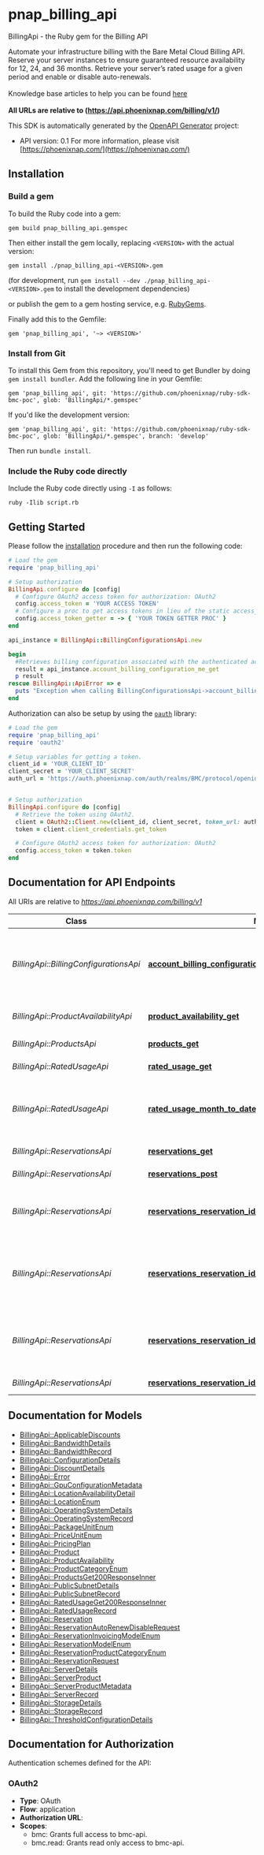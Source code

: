 # pnap_billing_api

BillingApi - the Ruby gem for the Billing API

Automate your infrastructure billing with the Bare Metal Cloud Billing API. Reserve your server instances to
ensure guaranteed resource availability for 12, 24, and 36 months. Retrieve your server’s rated usage for a
given period and enable or disable auto-renewals.<br>
<br>
<span class='pnap-api-knowledge-base-link'>
Knowledge base articles to help you can be found
<a href='https://phoenixnap.com/kb/phoenixnap-bare-metal-cloud-billing-models' target='_blank'>here</a>
</span><br>
<br>
<b>All URLs are relative to (https://api.phoenixnap.com/billing/v1/)</b>


This SDK is automatically generated by the [OpenAPI Generator](https://openapi-generator.tech) project:

- API version: 0.1
For more information, please visit [https://phoenixnap.com/](https://phoenixnap.com/)

## Installation

### Build a gem

To build the Ruby code into a gem:

```shell
gem build pnap_billing_api.gemspec
```

Then either install the gem locally, replacing `<VERSION>` with the actual version:

```shell
gem install ./pnap_billing_api-<VERSION>.gem
```

(for development, run `gem install --dev ./pnap_billing_api-<VERSION>.gem` to install the development dependencies)

or publish the gem to a gem hosting service, e.g. [RubyGems](https://rubygems.org/).

Finally add this to the Gemfile:

    gem 'pnap_billing_api', '~> <VERSION>'

### Install from Git

To install this Gem from this repository, you'll need to get Bundler by doing `gem install bundler`. Add the following line in your Gemfile:

    gem 'pnap_billing_api', git: 'https://github.com/phoenixnap/ruby-sdk-bmc-poc', glob: 'BillingApi/*.gemspec'

If you'd like the development version:

    gem 'pnap_billing_api', git: 'https://github.com/phoenixnap/ruby-sdk-bmc-poc', glob: 'BillingApi/*.gemspec', branch: 'develop'

Then run `bundle install`.

### Include the Ruby code directly

Include the Ruby code directly using `-I` as follows:

```shell
ruby -Ilib script.rb
```

## Getting Started

Please follow the [installation](#installation) procedure and then run the following code:

```ruby
# Load the gem
require 'pnap_billing_api'

# Setup authorization
BillingApi.configure do |config|
  # Configure OAuth2 access token for authorization: OAuth2
  config.access_token = 'YOUR ACCESS TOKEN'
  # Configure a proc to get access tokens in lieu of the static access_token configuration
  config.access_token_getter = -> { 'YOUR TOKEN GETTER PROC' } 
end

api_instance = BillingApi::BillingConfigurationsApi.new

begin
  #Retrieves billing configuration associated with the authenticated account.
  result = api_instance.account_billing_configuration_me_get
  p result
rescue BillingApi::ApiError => e
  puts "Exception when calling BillingConfigurationsApi->account_billing_configuration_me_get: #{e}"
end

```

Authorization can also be setup by using the [`oauth`](https://github.com/oauth-xx/oauth2) library:

```ruby
# Load the gem
require 'pnap_billing_api'
require 'oauth2'

# Setup variables for getting a token.
client_id = 'YOUR_CLIENT_ID'
client_secret = 'YOUR_CLIENT_SECRET'
auth_url = 'https://auth.phoenixnap.com/auth/realms/BMC/protocol/openid-connect/token'


# Setup authorization
BillingApi.configure do |config|
  # Retrieve the token using OAuth2.
  client = OAuth2::Client.new(client_id, client_secret, token_url: auth_url)
  token = client.client_credentials.get_token

  # Configure OAuth2 access token for authorization: OAuth2
  config.access_token = token.token
end

```

## Documentation for API Endpoints

All URIs are relative to *https://api.phoenixnap.com/billing/v1*

Class | Method | HTTP request | Description
------------ | ------------- | ------------- | -------------
*BillingApi::BillingConfigurationsApi* | [**account_billing_configuration_me_get**](docs/BillingConfigurationsApi.md#account_billing_configuration_me_get) | **GET** /account-billing-configurations/me | Retrieves billing configuration associated with the authenticated account.
*BillingApi::ProductAvailabilityApi* | [**product_availability_get**](docs/ProductAvailabilityApi.md#product_availability_get) | **GET** /product-availability | List all Product availabilities.
*BillingApi::ProductsApi* | [**products_get**](docs/ProductsApi.md#products_get) | **GET** /products | List all Products.
*BillingApi::RatedUsageApi* | [**rated_usage_get**](docs/RatedUsageApi.md#rated_usage_get) | **GET** /rated-usage | List the rated usage.
*BillingApi::RatedUsageApi* | [**rated_usage_month_to_date_get**](docs/RatedUsageApi.md#rated_usage_month_to_date_get) | **GET** /rated-usage/month-to-date | List the rated usage records for the current calendar month.
*BillingApi::ReservationsApi* | [**reservations_get**](docs/ReservationsApi.md#reservations_get) | **GET** /reservations | List all Reservations.
*BillingApi::ReservationsApi* | [**reservations_post**](docs/ReservationsApi.md#reservations_post) | **POST** /reservations | Create a reservation.
*BillingApi::ReservationsApi* | [**reservations_reservation_id_actions_auto_renew_disable_post**](docs/ReservationsApi.md#reservations_reservation_id_actions_auto_renew_disable_post) | **POST** /reservations/{id}/actions/auto-renew/disable | Disable auto-renewal for reservation by id.
*BillingApi::ReservationsApi* | [**reservations_reservation_id_actions_auto_renew_enable_post**](docs/ReservationsApi.md#reservations_reservation_id_actions_auto_renew_enable_post) | **POST** /reservations/{id}/actions/auto-renew/enable | Enable auto-renewal for unexpired reservation by reservation id.
*BillingApi::ReservationsApi* | [**reservations_reservation_id_actions_convert_post**](docs/ReservationsApi.md#reservations_reservation_id_actions_convert_post) | **POST** /reservations/{id}/actions/convert | Convert reservation pricing model by reservation ID.
*BillingApi::ReservationsApi* | [**reservations_reservation_id_get**](docs/ReservationsApi.md#reservations_reservation_id_get) | **GET** /reservations/{id} | Get a reservation.


## Documentation for Models

 - [BillingApi::ApplicableDiscounts](docs/ApplicableDiscounts.md)
 - [BillingApi::BandwidthDetails](docs/BandwidthDetails.md)
 - [BillingApi::BandwidthRecord](docs/BandwidthRecord.md)
 - [BillingApi::ConfigurationDetails](docs/ConfigurationDetails.md)
 - [BillingApi::DiscountDetails](docs/DiscountDetails.md)
 - [BillingApi::Error](docs/Error.md)
 - [BillingApi::GpuConfigurationMetadata](docs/GpuConfigurationMetadata.md)
 - [BillingApi::LocationAvailabilityDetail](docs/LocationAvailabilityDetail.md)
 - [BillingApi::LocationEnum](docs/LocationEnum.md)
 - [BillingApi::OperatingSystemDetails](docs/OperatingSystemDetails.md)
 - [BillingApi::OperatingSystemRecord](docs/OperatingSystemRecord.md)
 - [BillingApi::PackageUnitEnum](docs/PackageUnitEnum.md)
 - [BillingApi::PriceUnitEnum](docs/PriceUnitEnum.md)
 - [BillingApi::PricingPlan](docs/PricingPlan.md)
 - [BillingApi::Product](docs/Product.md)
 - [BillingApi::ProductAvailability](docs/ProductAvailability.md)
 - [BillingApi::ProductCategoryEnum](docs/ProductCategoryEnum.md)
 - [BillingApi::ProductsGet200ResponseInner](docs/ProductsGet200ResponseInner.md)
 - [BillingApi::PublicSubnetDetails](docs/PublicSubnetDetails.md)
 - [BillingApi::PublicSubnetRecord](docs/PublicSubnetRecord.md)
 - [BillingApi::RatedUsageGet200ResponseInner](docs/RatedUsageGet200ResponseInner.md)
 - [BillingApi::RatedUsageRecord](docs/RatedUsageRecord.md)
 - [BillingApi::Reservation](docs/Reservation.md)
 - [BillingApi::ReservationAutoRenewDisableRequest](docs/ReservationAutoRenewDisableRequest.md)
 - [BillingApi::ReservationInvoicingModelEnum](docs/ReservationInvoicingModelEnum.md)
 - [BillingApi::ReservationModelEnum](docs/ReservationModelEnum.md)
 - [BillingApi::ReservationProductCategoryEnum](docs/ReservationProductCategoryEnum.md)
 - [BillingApi::ReservationRequest](docs/ReservationRequest.md)
 - [BillingApi::ServerDetails](docs/ServerDetails.md)
 - [BillingApi::ServerProduct](docs/ServerProduct.md)
 - [BillingApi::ServerProductMetadata](docs/ServerProductMetadata.md)
 - [BillingApi::ServerRecord](docs/ServerRecord.md)
 - [BillingApi::StorageDetails](docs/StorageDetails.md)
 - [BillingApi::StorageRecord](docs/StorageRecord.md)
 - [BillingApi::ThresholdConfigurationDetails](docs/ThresholdConfigurationDetails.md)


## Documentation for Authorization


Authentication schemes defined for the API:
### OAuth2


- **Type**: OAuth
- **Flow**: application
- **Authorization URL**: 
- **Scopes**: 
  - bmc: Grants full access to bmc-api.
  - bmc.read: Grants read only access to bmc-api.

